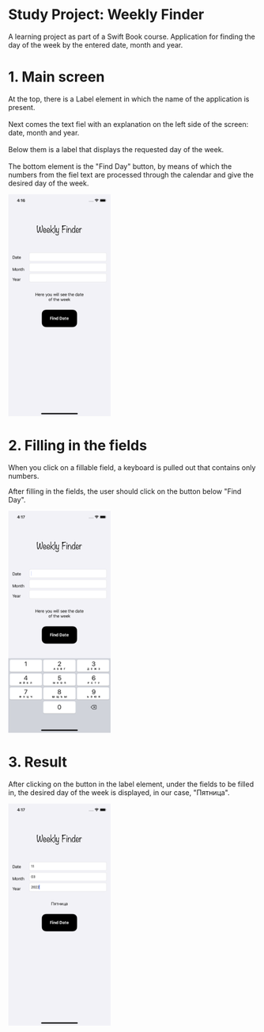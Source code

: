 # Study Project: Weekly Finder
A learning project as part of a Swift Book course. Application for finding the day of the week by the entered date, month and year.

# 1. Main screen
At the top, there is a Label element in which the name of the application is present.<br/>
<br/>
Next comes the text fiel with an explanation on the left side of the screen: date, month and year.<br/>
<br/>
Below them is a label that displays the requested day of the week.<br/>
<br/>
The bottom element is the "Find Day" button, by means of which the numbers from the fiel text are processed through the calendar and give the desired day of the week.<br/>

<img src = "Screenshot/HomeScreen.png" width = "207" height = "448">

# 2. Filling in the fields
When you click on a fillable field, a keyboard is pulled out that contains only numbers.

After filling in the fields, the user should click on the button below "Find Day".

<img src = "Screenshot/Filling.png" width = "207" height = "448">

# 3. Result
After clicking on the button in the label element, under the fields to be filled in, the desired day of the week is displayed, in our case, "Пятница".

<img src = "Screenshot/Result.png" width = "207" height = "448">
